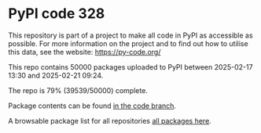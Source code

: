 # PyPI code 328

This repository is part of a project to make all code in PyPI as accessible as possible. For more information 
on the project and to find out how to utilise this data, see the website: https://py-code.org/

This repo contains 50000 packages uploaded to PyPI between 
2025-02-17 13:30 and 2025-02-21 09:24.

The repo is 79% (39539/50000) complete.

Package contents can be found [in the code branch](https://github.com/pypi-data/pypi-mirror-328/tree/code/packages).

A browsable package list for all repositories [all packages here](https://py-code.org/repositories/pypi-mirror-328).


